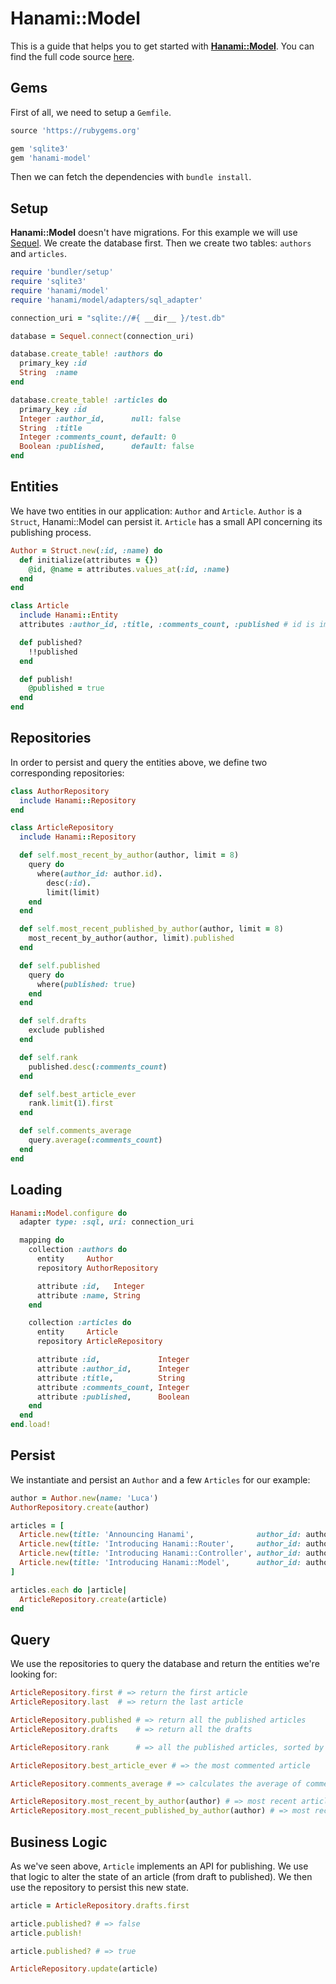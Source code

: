 # Hanami::Model

This is a guide that helps you to get started with [**Hanami::Model**](https://github.com/hanami/model).
You can find the full code source [here](https://gist.github.com/jodosha/11211048).

## Gems

First of all, we need to setup a `Gemfile`.

```ruby
source 'https://rubygems.org'

gem 'sqlite3'
gem 'hanami-model'
```

Then we can fetch the dependencies with `bundle install`.

## Setup

<a name="connection-url"></a>

**Hanami::Model** doesn't have migrations.
For this example we will use [Sequel](http://sequel.jeremyevans.net).
We create the database first.
Then we create two tables: `authors` and `articles`.

```ruby
require 'bundler/setup'
require 'sqlite3'
require 'hanami/model'
require 'hanami/model/adapters/sql_adapter'

connection_uri = "sqlite://#{ __dir__ }/test.db"

database = Sequel.connect(connection_uri)

database.create_table! :authors do
  primary_key :id
  String  :name
end

database.create_table! :articles do
  primary_key :id
  Integer :author_id,      null: false
  String  :title
  Integer :comments_count, default: 0
  Boolean :published,      default: false
end
```

## Entities

We have two entities in our application: `Author` and `Article`.
`Author` is a `Struct`, Hanami::Model can persist it.
`Article` has a small API concerning its publishing process.

```ruby
Author = Struct.new(:id, :name) do
  def initialize(attributes = {})
    @id, @name = attributes.values_at(:id, :name)
  end
end

class Article
  include Hanami::Entity
  attributes :author_id, :title, :comments_count, :published # id is implicit

  def published?
    !!published
  end

  def publish!
    @published = true
  end
end
```

## Repositories

In order to persist and query the entities above, we define two corresponding repositories:

```ruby
class AuthorRepository
  include Hanami::Repository
end

class ArticleRepository
  include Hanami::Repository

  def self.most_recent_by_author(author, limit = 8)
    query do
      where(author_id: author.id).
        desc(:id).
        limit(limit)
    end
  end

  def self.most_recent_published_by_author(author, limit = 8)
    most_recent_by_author(author, limit).published
  end

  def self.published
    query do
      where(published: true)
    end
  end

  def self.drafts
    exclude published
  end

  def self.rank
    published.desc(:comments_count)
  end

  def self.best_article_ever
    rank.limit(1).first
  end

  def self.comments_average
    query.average(:comments_count)
  end
end
```

## Loading

```ruby
Hanami::Model.configure do
  adapter type: :sql, uri: connection_uri

  mapping do
    collection :authors do
      entity     Author
      repository AuthorRepository

      attribute :id,   Integer
      attribute :name, String
    end

    collection :articles do
      entity     Article
      repository ArticleRepository

      attribute :id,             Integer
      attribute :author_id,      Integer
      attribute :title,          String
      attribute :comments_count, Integer
      attribute :published,      Boolean
    end
  end
end.load!
```

## Persist

We instantiate and persist an `Author` and a few `Articles` for our example:

```ruby
author = Author.new(name: 'Luca')
AuthorRepository.create(author)

articles = [
  Article.new(title: 'Announcing Hanami',              author_id: author.id, comments_count: 123, published: true),
  Article.new(title: 'Introducing Hanami::Router',     author_id: author.id, comments_count: 63,  published: true),
  Article.new(title: 'Introducing Hanami::Controller', author_id: author.id, comments_count: 82,  published: true),
  Article.new(title: 'Introducing Hanami::Model',      author_id: author.id)
]

articles.each do |article|
  ArticleRepository.create(article)
end
```

## Query

We use the repositories to query the database and return the entities we're looking for:

```ruby
ArticleRepository.first # => return the first article
ArticleRepository.last  # => return the last article

ArticleRepository.published # => return all the published articles
ArticleRepository.drafts    # => return all the drafts

ArticleRepository.rank      # => all the published articles, sorted by popularity

ArticleRepository.best_article_ever # => the most commented article

ArticleRepository.comments_average # => calculates the average of comments across all the published articles.

ArticleRepository.most_recent_by_author(author) # => most recent articles by an author (drafts and published).
ArticleRepository.most_recent_published_by_author(author) # => most recent published articles by an author
```

## Business Logic

As we've seen above, `Article` implements an API for publishing.
We use that logic to alter the state of an article (from draft to published).
We then use the repository to persist this new state.

```ruby
article = ArticleRepository.drafts.first

article.published? # => false
article.publish!

article.published? # => true

ArticleRepository.update(article)
```
